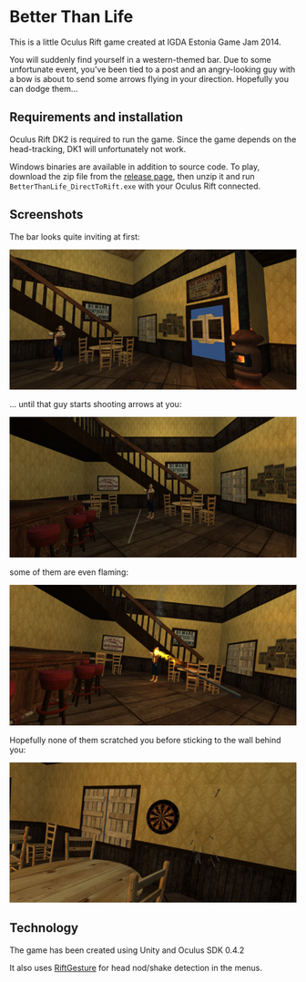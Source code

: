 Better Than Life
================

This is a little Oculus Rift game created at IGDA Estonia Game Jam 2014.

You will suddenly find yourself in a western-themed bar. Due to some unfortunate event, you've been tied to a post and an angry-looking guy with a bow is about to send some arrows flying in your direction.
Hopefully you can dodge them...

Requirements and installation
-----------------------------

Oculus Rift DK2 is required to run the game. Since the game depends on the head-tracking, DK1 will unfortunately not work.

Windows binaries are available in addition to source code. To play, download the zip file from the [release page](../../releases/latest), then unzip it and run `BetterThanLife_DirectToRift.exe` with your Oculus Rift connected.

Screenshots
-----------

The bar looks quite inviting at first:

![The bar](screens/1.jpg?raw=true)

... until that guy starts shooting arrows at you:

![Arrows!](screens/2.jpg?raw=true)

some of them are even flaming:

![Flaming arrows](screens/3.jpg?raw=true)

Hopefully none of them scratched you before sticking to the wall behind you:

![The back wall](screens/4.jpg?raw=true)

Technology
----------

The game has been created using Unity and Oculus SDK 0.4.2

It also uses [RiftGesture](https://github.com/KatsuomiK/RiftGesture) for head nod/shake detection in the menus.
